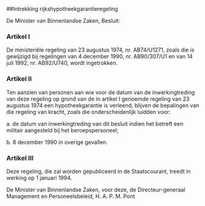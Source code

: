 <meta http-equiv='Content-Type' content='text/html; charset=utf-8' />

##Intrekking rijkshypotheekgarantieregeling

De Minister van Binnenlandse Zaken,  Besluit:    

### Artikel  I  

De ministeriële regeling van 23 augustus 1974, nr. AB74/U1271, zoals die is gewijzigd bij regelingen van 4 december 1990, nr. AB90/307/U1 en van 14 juli 1992, nr. AB92/U740, wordt ingetrokken. 

### Artikel  II  

Ten aanzien van personen aan wie voor de datum van de inwerkingtreding van deze regeling op grond van de in artikel I genoemde regeling van 23 augustus 1974 een hypotheekgarantie is verleend, blijven de bepalingen van die regeling van kracht, zoals die onderscheidenlijk luidden voor: 

a. de datum van inwerkingtreding van dit besluit indien het betreft een militair aangesteld bij het beroepspersoneel; 

b. 8 december 1990 in overige gevallen.  

### Artikel  III  

Deze regeling, die zal worden gepubliceerd in de Staatscourant, treedt in werking op 1 januari 1994. 

De 
Minister van Binnenlandse Zaken, voor deze, de 
Directeur-generaal Management en Personeelsbeleid, 
H. A. P. M.  Pont      
